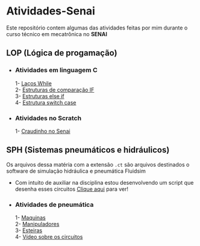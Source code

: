 # Atividades-Senai
Este repositório contem algumas das atividades feitas por mim durante o curso técnico em mecatrônica no **SENAI**  

## LOP (Lógica de progamação)  
- ### Atividades em linguagem C  
  1- [Laços While](https://github.com/samuelc254/Atividades-SENAI/blob/main/LOP/Linguagem%20C/1-%20Laços%20While.c)  
  2- [Estruturas de comparação IF](https://github.com/samuelc254/Atividades-SENAI/blob/main/LOP/Linguagem%20C/2-%20Estruturas%20de%20comparação%20If.c)  
  3- [Estruturas else if](https://github.com/samuelc254/Atividades-SENAI/blob/main/LOP/Linguagem%20C/3-%20Estruturas%20else%20if.c)  
  4- [Estrutura switch case](https://github.com/samuelc254/Atividades-SENAI/blob/main/LOP/Linguagem%20C/4-%20Estrutura%20switch%20case.c)
   
- ### Atividades no Scratch  
  1- [Craudinho no Senai](https://scratch.mit.edu/projects/579456648/)  
  
## SPH (Sistemas pneumáticos e hidráulicos)  
Os arquivos dessa matéria com a extensão `.ct` são arquivos destinados o software de simulação hidráulica e pneumática Fluidsim
- Com intuito de auxiliar na disciplina estou desenvolvendo um script que desenha esses circuitos [Clique aqui](https://github.com/samuelc254/Electro-pneumatic-circuit-drawer) para ver!  
  
- ### Atividades  de pneumática
  1- [Maquinas](https://github.com/samuelc254/Atividades-SENAI/tree/main/SPH/Maquinas)  
  2- [Manipuladores](https://github.com/samuelc254/Atividades-SENAI/tree/main/SPH/Manipuladores)  
  3- [Esteiras](https://github.com/samuelc254/Atividades-SENAI/tree/main/SPH/Esteiras)  
  4- [Vídeo sobre os circuitos](https://youtu.be/KFOlISVIOaU) 
